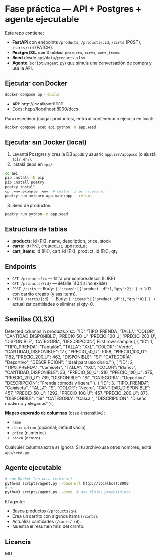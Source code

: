 # Fase práctica — API + Postgres + agente ejecutable

Este repo contiene:
- **FastAPI** con endpoints `/products`, `/products/:id`, `/carts` (POST), `/carts/:id` (PATCH).
- **PostgreSQL** con 3 tablas: `products`, `carts`, `cart_items`.
- **Seed** desde `api/data/products.xlsx`.
- **Agente** (`scripts/agent.py`) que simula una conversación de compra y usa la API.

## Ejecutar con Docker
```bash
docker compose up --build
```
- API: http://localhost:8000
- Docs: http://localhost:8000/docs

Para reseedear (cargar productos), entra al contenedor o ejecuta en local:
```bash
docker compose exec api python -m app.seed
```

## Ejecutar sin Docker (local)
1) Levantá Postgres y crea la DB `appdb` y usuario `appuser/apppass` (o ajustá `api/.env`).  
2) Instalá deps en `api/`:
```bash
cd api
pip install -U pip
pip install poetry
poetry install
cp .env.example .env  # editar si es necesario
poetry run uvicorn app.main:app --reload
```
3) Seed de productos:
```bash
poetry run python -m app.seed
```

## Estructura de tablas
- **products**: id (PK), name, description, price, stock
- **carts**: id (PK), created_at, updated_at
- **cart_items**: id (PK), cart_id (FK), product_id (FK), qty

## Endpoints
- `GET /products?q=` — filtra por nombre/descr. (ILIKE)  
- `GET /products/{id}` — detalle (404 si no existe)  
- `POST /carts` — Body: `{ "items":[{"product_id":1,"qty":2}] }` → 201 con carrito creado (y sus items).  
- `PATCH /carts/{id}` — Body: `{ "items":[{"product_id":1,"qty":0}] }` → actualizar cantidades o eliminar si qty=0.

## Semillas (XLSX)
Detected columns in products.xlsx: ['ID', 'TIPO_PRENDA', 'TALLA', 'COLOR', 'CANTIDAD_DISPONIBLE', 'PRECIO_50_U', 'PRECIO_100_U', 'PRECIO_200_U', 'DISPONIBLE', 'CATEGORÍA', 'DESCRIPCIÓN']
First rows sample:
[
  {
    "ID": 1,
    "TIPO_PRENDA": "Pantalón",
    "TALLA": "XXL",
    "COLOR": "Verde",
    "CANTIDAD_DISPONIBLE": 177,
    "PRECIO_50_U": 1058,
    "PRECIO_100_U": 1182,
    "PRECIO_200_U": 462,
    "DISPONIBLE": "Sí",
    "CATEGORÍA": "Deportivo",
    "DESCRIPCIÓN": "Ideal para uso diario."
  },
  {
    "ID": 2,
    "TIPO_PRENDA": "Camiseta",
    "TALLA": "XXL",
    "COLOR": "Blanco",
    "CANTIDAD_DISPONIBLE": 33,
    "PRECIO_50_U": 510,
    "PRECIO_100_U": 975,
    "PRECIO_200_U": 739,
    "DISPONIBLE": "Sí",
    "CATEGORÍA": "Deportivo",
    "DESCRIPCIÓN": "Prenda cómoda y ligera."
  },
  {
    "ID": 3,
    "TIPO_PRENDA": "Camiseta",
    "TALLA": "S",
    "COLOR": "Negro",
    "CANTIDAD_DISPONIBLE": 457,
    "PRECIO_50_U": 1292,
    "PRECIO_100_U": 457,
    "PRECIO_200_U": 873,
    "DISPONIBLE": "Sí",
    "CATEGORÍA": "Casual",
    "DESCRIPCIÓN": "Diseño moderno y elegante."
  }
]

**Mapeo esperado de columnas** (case-insensitive):
- `name`
- `description` (opcional; default vacío)
- `price` (numérico)
- `stock` (entero)

Cualquier columna extra se ignora. Si tu archivo usa otros nombres, editá `app/seed.py`.

## Agente ejecutable
```bash
# con Docker (en otra terminal)
python3 scripts/agent.py --base-url http://localhost:8000
# o:
python3 scripts/agent.py --demo  # usa flujos predefinidos
```
El agente:
- Busca productos (`/products?q=`).
- Crea un carrito con algunos items (`/carts`).
- Actualiza cantidades (`/carts/:id`).
- Muestra el resumen final del carrito.

## Licencia
MIT
